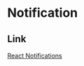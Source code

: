 # Notification

## Link

[React Notifications](https://github.com/teodosii/react-notifications-component)
